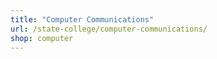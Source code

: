 ```yaml
---
title: "Computer Communications"
url: /state-college/computer-communications/
shop: computer
---
```

